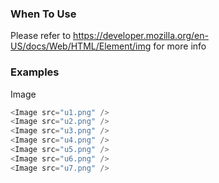 ### When To Use
Please refer to https://developer.mozilla.org/en-US/docs/Web/HTML/Element/img for more info

### Examples

Image
```js
<Image src="u1.png" />
<Image src="u2.png" />
<Image src="u3.png" />
<Image src="u4.png" />
<Image src="u5.png" />
<Image src="u6.png" />
<Image src="u7.png" />
```
